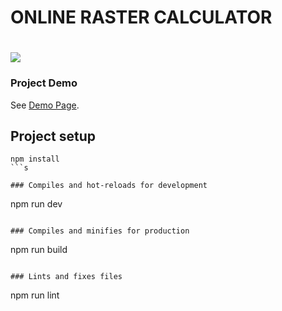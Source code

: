 # ONLINE RASTER CALCULATOR

![](https://static.wixstatic.com/media/638a67_3e66e3d4ddb8465b9062d7f61aafe475~mv2.gif)
======
### Project Demo
See [Demo Page](https://rastercalculator.gislayer.com/).

## Project setup
```
npm install
```s

### Compiles and hot-reloads for development
```
npm run dev
```

### Compiles and minifies for production
```
npm run build
```

### Lints and fixes files
```
npm run lint
```
